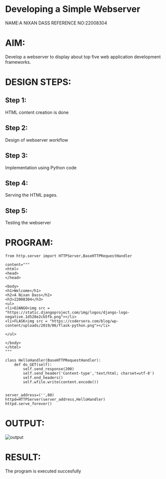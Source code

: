 # Developing a Simple Webserver
NAME:A NIXAN DASS 
REFERENCE NO:22008304
# AIM:

Develop a webserver to display about top five web application development frameworks.

# DESIGN STEPS:

## Step 1:

HTML content creation is done

## Step 2:

Design of webserver workflow

## Step 3:

Implementation using Python code

## Step 4:

Serving the HTML pages.

## Step 5:

Testing the webserver

# PROGRAM:
```
from http.server import HTTPServer,BaseHTTPRequestHandler

content="""
<html>
<head>
</head>

<body>
<h1>Welcome</h1>
<h2>A Nixan Dass</h2>
<h3>22008304</h3>
<ul>
<li>DJANGO<img src = "https://static.djangoproject.com/img/logos/django-logo-negative.1d528e2cb5fb.png"></li>
<li>FLASK<img src = "https://codersera.com/blog/wp-content/uploads/2019/06/flask-python.png"></li>

</ul>

</body>
</html>
"""

class HelloHandler(BaseHTTPRequestHandler):
    def do_GET(self):
        self.send_response(200)
        self.send_header('Content-type','text/html; charset=utf-8')
        self.end_headers()
        self.wfile.write(content.encode())


server_address=('',80)
httpd=HTTPServer(server_address,HelloHandler)
httpd.serve_forever()
```

# OUTPUT:


![output](https://user-images.githubusercontent.com/118781418/210423704-b4ce34b2-3cbf-47b3-87a2-ea323b3fca89.png)

# RESULT:

The program is executed succesfully

